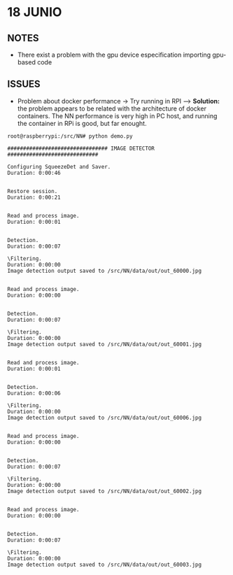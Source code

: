 # 18 JUNIO

## NOTES
* There exist a problem with the gpu device especification importing gpu-based code

## ISSUES
* Problem about docker performance -> Try running in RPI --> **Solution:** the problem appears to be related with the architecture of docker containers. The NN performance is very high in PC host, and running the container in RPi is good, but far enought.
```
root@raspberrypi:/src/NN# python demo.py 

################################ IMAGE DETECTOR #############################

Configuring SqueezeDet and Saver. 
Duration: 0:00:46


Restore session. 
Duration: 0:00:21


Read and process image. 
Duration: 0:00:01


Detection. 
Duration: 0:00:07

\Filtering. 
Duration: 0:00:00
Image detection output saved to /src/NN/data/out/out_60000.jpg


Read and process image. 
Duration: 0:00:00


Detection. 
Duration: 0:00:07

\Filtering. 
Duration: 0:00:00
Image detection output saved to /src/NN/data/out/out_60001.jpg


Read and process image. 
Duration: 0:00:01


Detection. 
Duration: 0:00:06

\Filtering. 
Duration: 0:00:00
Image detection output saved to /src/NN/data/out/out_60006.jpg


Read and process image. 
Duration: 0:00:00


Detection. 
Duration: 0:00:07

\Filtering. 
Duration: 0:00:00
Image detection output saved to /src/NN/data/out/out_60002.jpg


Read and process image. 
Duration: 0:00:00


Detection. 
Duration: 0:00:07

\Filtering. 
Duration: 0:00:00
Image detection output saved to /src/NN/data/out/out_60003.jpg

``` 
